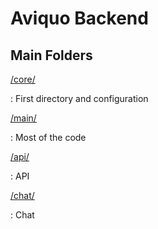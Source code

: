 # Aviquo Backend

## Main Folders

[/core/](/core)

:   First directory and configuration

[/main/](/main)

:   Most of the code

[/api/](/api)

:   API

[/chat/](/chat)

:   Chat
